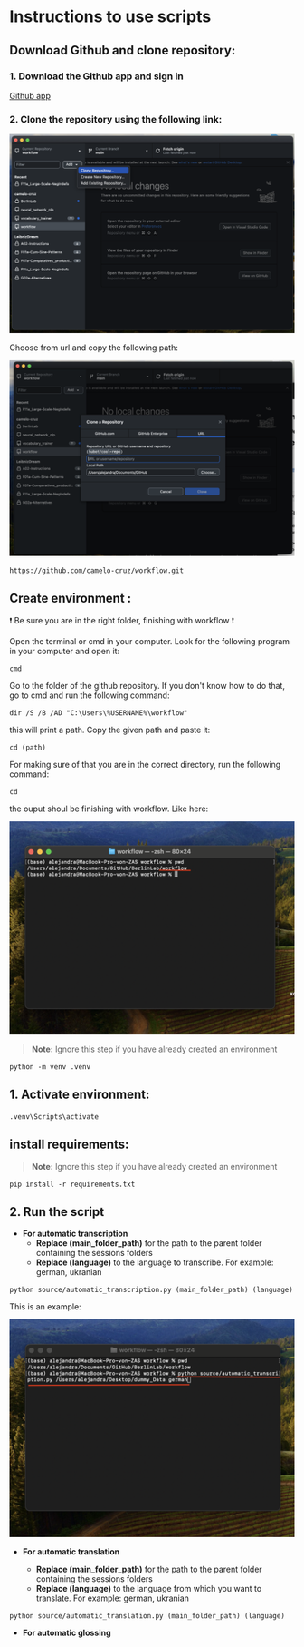 # Instructions to use scripts


## Download Github and clone repository:

### 1. Download the Github app and sign in

[Github app](https://desktop.github.com/download/)

### 2. Clone the repository using the following link:

![Github app](images/github_app.png "app")

Choose from url and copy the following path:

![from url](images/from_url.png "url")

```
https://github.com/camelo-cruz/workflow.git
```


## Create environment :

:exclamation: Be sure you are in the right folder, finishing with workflow :exclamation:

Open the terminal or cmd in your computer. Look for the following program in your computer and open it:

```
cmd
```

Go to the folder of the github repository. If you don't know how to do that, go to cmd and run the following command:

```
dir /S /B /AD "C:\Users\%USERNAME%\workflow"
```

this will print a path. Copy the given path and paste it:

```
cd (path)
```

For making sure of that you are in the correct directory, run the following command:

```
cd
```

the ouput shoul be finishing with workflow. Like here:

![path](images/workflow_path.png "path")

> <strong>Note:</strong> Ignore this step if you have already created an environment

```
python -m venv .venv
```
	
## 1. Activate environment:


```
.venv\Scripts\activate
```

##  install requirements:

> **Note:** Ignore this step if you have already created an environment

```
pip install -r requirements.txt
```

## 2. Run the script

- **For automatic transcription**
    - **Replace (main\_folder\_path)** for the path to the parent folder containing the sessions folders
    - **Replace (language)** to the language to transcribe. For example: german, ukranian

```
python source/automatic_transcription.py (main_folder_path) (language)
```

This is an example:

![path](images/transcription_example.png "path")


- **For automatic translation**


    - **Replace (main\_folder\_path)** for the path to the parent folder containing the sessions folders
    - **Replace (language)** to the language from which you want to translate. For example: german, ukranian

```
python source/automatic_translation.py (main_folder_path) (language)
```

- **For automatic glossing**